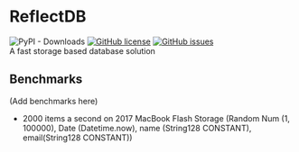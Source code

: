 # ReflectDB   
![PyPI - Downloads](https://img.shields.io/pypi/dw/reflectdb?style=flat-square) [![GitHub license](https://img.shields.io/github/license/Ow1e/ReflectDB?style=flat-square)](https://github.com/Ow1e/ReflectDB/blob/master/LICENSE) [![GitHub issues](https://img.shields.io/github/issues/Ow1e/ReflectDB?style=flat-square)](https://github.com/Ow1e/ReflectDB/issues)  
A fast storage based database solution 

## Benchmarks
(Add benchmarks here)
 - 2000 items a second on 2017 MacBook Flash Storage (Random Num (1, 100000), Date (Datetime.now), name (String128 CONSTANT), email(String128 CONSTANT))
